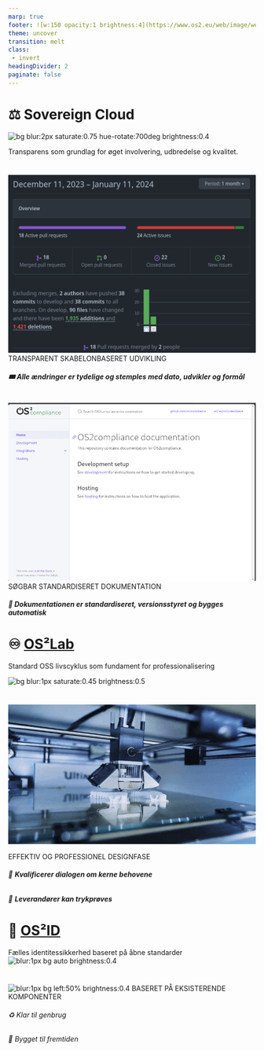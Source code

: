 ```yaml
---
marp: true
footer: ![w:150 opacity:1 brightness:4](https://www.os2.eu/web/image/website/1/logo/OS2%20%E2%80%93%20Offentligt%20digitaliseringsf%C3%A6llesskab?unique=8a4ead6)
theme: uncover
transition: melt
class:
 - invert
headingDivider: 2 
paginate: false
---
```



# ⚖️ Sovereign Cloud
![bg blur:2px saturate:0.75 hue-rotate:700deg brightness:0.4](https://images.pexels.com/photos/4779729/pexels-photo-4779729.jpeg?auto=compress&cs=tinysrgb&w=1260&h=750&dpr=1)

Transparens som grundlag for øget involvering, udbredelse og kvalitet.
<!-- transition: cube -->


#
<!-- header: "⚖️ [OS²compliance](https://github.com/OS2compliance/)" -->
![bg left:56% 100% opacity:0.7 brightness:0.88](../img/compliance_insight.png)
TRANSPARENT SKABELONBASERET UDVIKLING
###### **🎟️ Alle ændringer er tydelige og stemples med dato, udvikler og formål**

#
![bg left:55% 100% opacity:0.78](../img/ComplianceDocs.gif)
SØGBAR STANDARDISERET DOKUMENTATION
###### **📖 Dokumentationen er standardiseret, versionsstyret og bygges automatisk**
<!-- Leverandørerne tager godt imod når vi stiller krav om standardisering og modernisering -->

# ♾️ [OS²Lab](https://github.com/OS2lab)
Standard OSS livscyklus som fundament for professionalisering
<!-- _header: "" -->
![bg blur:1px saturate:0.45 brightness:0.5](https://images.pexels.com/photos/19124461/pexels-photo-19124461/free-photo-of-folk-kreativ-industri-kaeledyr.jpeg)


#

<!-- _header: "♾️ [OS2Lab](https://github.com/OS2lab)" -->
![bg left:50% brightness:0.75](../img/3D-Printer.webp)

EFFEKTIV OG
PROFESSIONEL
DESIGNFASE


###### 🔬 **Kvalificerer dialogen om kerne behovene**
###### 🩻 **Leverandører kan trykprøves**


# 🪪 [OS²ID](https://github.com/OS2lab/OS2ID)
<!-- _header: "" -->
Fælles identitessikkerhed baseret på åbne standarder
![blur:1px bg auto brightness:0.4](https://images.unsplash.com/photo-1585079374502-415f8516dcc3)


# 
<!-- _header: "🪪 [OS²ID](https://github.com/OS2lab/OS2ID)" -->
![blur:1px bg left:50% brightness:0.4](https://images.unsplash.com/photo-1585079374502-415f8516dcc3)
BASERET PÅ EKSISTERENDE KOMPONENTER

###### ♻️ Klar til genbrug
###### 🔮 Bygget til fremtiden
<!--
###### 🎁 **Et NIS2 understøttende bidrag fra OS²** 
Bygger på standard teknologier (JWT OpenIDconnect) og

(Upstream first) - Baseret på upstream komponenten Authentik = delegeret vedligehold

Klar til genbrug (Open by default, Open Standards)
kan anvendes i andre os2produkter som authentication/authorization komponent istedet for at alle produkter laver sin egen integration til f.eks FK. og senere statens IT?

###### 🕋 Afgrænset kerne (Minimum viable Product) Kun basal login flow understøttes i PoC
 - Hvor langt kan man komme på 14 (arbejds)dage 100 timer - deraf 30 til at lave dokumentations arbejde på KOMBIT delen. KOMBIT er tung og svært at tilegne sig, så vi investerer i en mere simpel dokumentation til leverandørerne.


-->